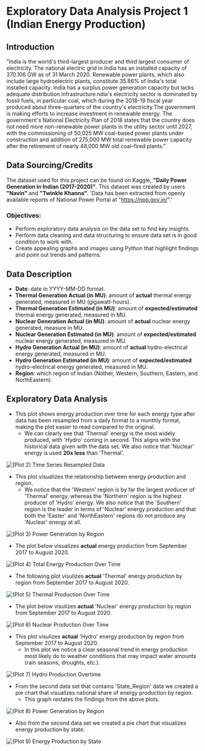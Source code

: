 # **Exploratory Data Analysis Project 1 (Indian Energy Production)** 

## **Introduction**
"India is the world's third-largest producer and third largest consumer of electricity. The national electric grid in India has an installed capacity of 370.106 GW as of 31 March 2020. Renewable power plants, which also include large hydroelectric plants, constitute 35.86% of India's total installed capacity.
India has a surplus power generation capacity but lacks adequate distribution infrastructure.ndia's electricity sector is dominated by fossil fuels, in particular coal, which during the 2018-19 fiscal year produced about three-quarters of the country's electricity.The government is making efforts to increase investment in renewable energy. The government's National Electricity Plan of 2018 states that the country does not need more non-renewable power plants in the utility sector until 2027, with the commissioning of 50,025 MW coal-based power plants under construction and addition of 275,000 MW total renewable power capacity after the retirement of nearly 48,000 MW old coal-fired plants."

## **Data Sourcing/Credits**
The dataset used for this project can be found on Kaggle, **"Daily Power Generation in Indian (2017-2020)"**. This dataset was created by users **"Navin"** and **"Twinkle Khanna"**. 'Data has been extracted from openly available reports of National Power Portal at "https://npp.gov.in/".'

### **Objectives:**
- Perform exploratory data analysis on the data set to find key insights.
- Perform data cleaning and data structuring to ensure data set is in good condition to work with.
- Create appealing graphs and images using Python that highlight findings and point out trends and patterns.

## **Data Description**
- **Date**: date in YYYY-MM-DD format.
- **Thermal Generation Actual (in MU)**: amount of **actual** thermal energy generated, measured in MU (gigawatt-hours).
- **Thermal Generation Estimated (in MU)**: amount of **expected/estimated** thermal energy generated, measured in MU.
- **Nuclear Generation Actual (in MU)**: amount of **actual** nuclear energy generated, measure in MU.
- **Nuclear Generation Estimated (in MU)**: amount of **expected/estimated** nuclear energy generated, measured in MU.
- **Hydro Generation Actual (in MU)**: amount of **actual** hydro-electrical energy generated, measured in MU.
- **Hydro Generation Estimated (in MU)**: amount of **expected/estimated** hydro-electrical energy generated, measured in MU.
- **Region**: which region of Indian (Nother, Western, Southern, Eastern, and NorthEastern).

## **Exploratory Data Analysis**

- This plot shows energy production over time for each energy type after data has been resampled from a daily format to a monthly format, making the plot easier to read compared to the original.
  - We can clearly see that 'Thermal' energy is the most widely produced, with 'Hydro' coming in second. This aligns with the historical data given with the data set. We also notice that 'Nuclear' energy is used **20x less** than 'Thermal'.
  
![(Plot 2) Time Series Resampled Data](https://github.com/tobi-soboyejo/eda1_indian_energy/assets/155042996/ad638e38-b06a-4e44-94bc-b2361c276905)

- This plot visualizes the relationship between energy production and region.
  - We notice that the 'Western' region is by far the largest producer of 'Thermal' energy, whereas the 'Northern' region is the highest producer of 'Hydro' energy. We also notice that the 'Southern' region is the leader in terms of 'Nuclear' energy production and that both the 'Easter' and 'NorthEastern' regions do not produce any 'Nuclear' energy at all.

![(Plot 3) Power Generation by Region](https://github.com/tobi-soboyejo/eda1_indian_energy/assets/155042996/e90b2400-a087-414b-a5b8-79fbdd3481b0)

- The plot below visualizes **actual** energy production from September 2017 to August 2020.

![(Plot 4) Total Energy Production Over Time](https://github.com/tobi-soboyejo/eda1_indian_energy/assets/155042996/66a64d6f-76b9-435e-80f0-77f05ae62752)

- The following plot visulizes **actual** 'Thermal' energy production by region from September 2017 to August 2020. 

![(Plot 5) Thermal Production Over Time](https://github.com/tobi-soboyejo/eda1_indian_energy/assets/155042996/7697b639-05c9-493d-a752-ec535e67aa5a)

- The plot below visulizes **actual** 'Nuclear' energy production by region from September 2017 to August 2020.

![(Plot 6) Nuclear Production Over Time](https://github.com/tobi-soboyejo/eda1_indian_energy/assets/155042996/a3e91943-85a3-46a4-a01f-4eaa147e841b)

- This plot visulizes **actual** 'Hydro' energy production by region from September 2017 to August 2020.
  - In this plot we notice a clear seasonal trend in energy production most likely do to weather conditions that may impact water amounts (rain seasons, droughts, etc.).

![(Plot 7) Hydro Production Overtime](https://github.com/tobi-soboyejo/eda1_indian_energy/assets/155042996/59656abb-ce9e-4891-ae0e-a147f14b6b1a)

- From the second data set that contains 'State_Region' data we created a pie chart that visualizes national share of energy production by region.
  - This graph restates the findings from the above plots.

![(Plot 8) Power Generation by Region](https://github.com/tobi-soboyejo/eda1_indian_energy/assets/155042996/1475db3f-03d4-4b83-bfe8-98632b555825)

- Also from the second data set we created a pie chart that visualizes energy production by state.

![(Plot 9) Energy Production by State](https://github.com/tobi-soboyejo/eda1_indian_energy/assets/155042996/d7357d40-0cf4-44aa-91b8-dc89bfd3f4d9)


